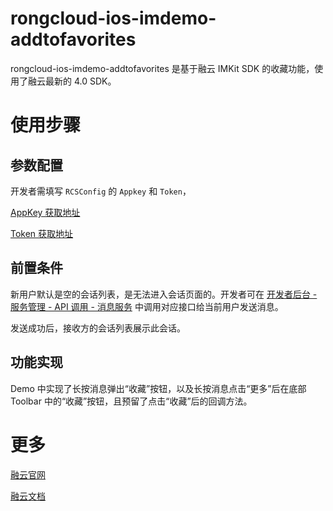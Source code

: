 # rongcloud-ios-imdemo-addtofavorites

rongcloud-ios-imdemo-addtofavorites 是基于融云 IMKit SDK 的收藏功能，使用了融云最新的 4.0 SDK。


# 使用步骤

## 参数配置

开发者需填写 `RCSConfig` 的 `Appkey` 和 `Token`，

[AppKey 获取地址](https://developer.rongcloud.cn/app/appkey/0vMK99Huzz-qw40Ybv4NDA)

[Token 获取地址](https://developer.rongcloud.cn/apitool/Mw8EsJmV43kZBugTMSAZXg)

## 前置条件

新用户默认是空的会话列表，是无法进入会话页面的。开发者可在 [开发者后台 - 服务管理 - API 调用 - 消息服务](https://developer.rongcloud.cn/apitool/kNUDHRczlPHkECa0SJ8X3Q)  中调用对应接口给当前用户发送消息。

发送成功后，接收方的会话列表展示此会话。

## 功能实现

Demo 中实现了长按消息弹出“收藏”按钮，以及长按消息点击“更多”后在底部 Toolbar 中的“收藏”按钮，且预留了点击“收藏”后的回调方法。


# 更多

[融云官网](https://www.rongcloud.cn/)

[融云文档](https://docs.rongcloud.cn/v3/)

